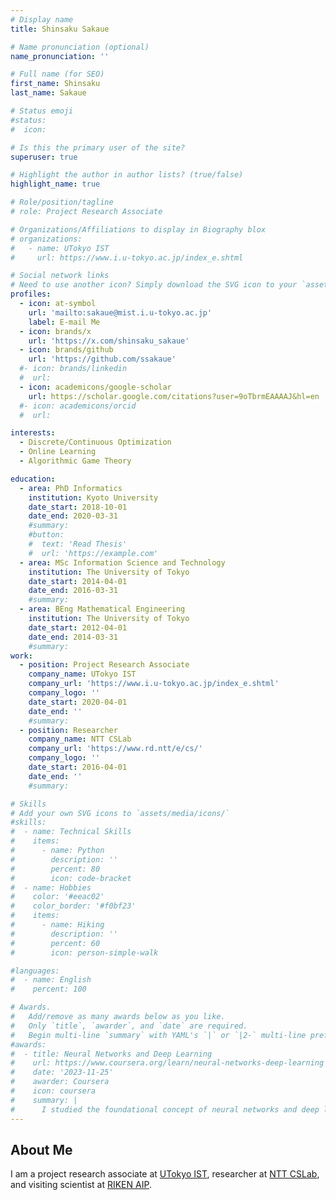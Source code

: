 ```yaml
---
# Display name
title: Shinsaku Sakaue

# Name pronunciation (optional)
name_pronunciation: ''

# Full name (for SEO)
first_name: Shinsaku
last_name: Sakaue

# Status emoji
#status:
#  icon: 

# Is this the primary user of the site?
superuser: true

# Highlight the author in author lists? (true/false)
highlight_name: true

# Role/position/tagline
# role: Project Research Associate

# Organizations/Affiliations to display in Biography blox
# organizations:
#   - name: UTokyo IST
#     url: https://www.i.u-tokyo.ac.jp/index_e.shtml

# Social network links
# Need to use another icon? Simply download the SVG icon to your `assets/media/icons/` folder.
profiles:
  - icon: at-symbol
    url: 'mailto:sakaue@mist.i.u-tokyo.ac.jp'
    label: E-mail Me
  - icon: brands/x
    url: 'https://x.com/shinsaku_sakaue'
  - icon: brands/github
    url: 'https://github.com/ssakaue'
  #- icon: brands/linkedin
  #  url: 
  - icon: academicons/google-scholar
    url: https://scholar.google.com/citations?user=9oTbrmEAAAAJ&hl=en
  #- icon: academicons/orcid
  #  url:

interests:
  - Discrete/Continuous Optimization
  - Online Learning
  - Algorithmic Game Theory

education:
  - area: PhD Informatics
    institution: Kyoto University
    date_start: 2018-10-01 
    date_end: 2020-03-31
    #summary:       
    #button:
    #  text: 'Read Thesis'
    #  url: 'https://example.com'
  - area: MSc Information Science and Technology
    institution: The University of Tokyo
    date_start: 2014-04-01
    date_end: 2016-03-31
    #summary:
  - area: BEng Mathematical Engineering
    institution: The University of Tokyo
    date_start: 2012-04-01
    date_end: 2014-03-31
    #summary:
work:
  - position: Project Research Associate
    company_name: UTokyo IST
    company_url: 'https://www.i.u-tokyo.ac.jp/index_e.shtml'
    company_logo: ''
    date_start: 2020-04-01
    date_end: ''
    #summary: 
  - position: Researcher
    company_name: NTT CSLab
    company_url: 'https://www.rd.ntt/e/cs/'
    company_logo: ''
    date_start: 2016-04-01
    date_end: ''
    #summary: 

# Skills
# Add your own SVG icons to `assets/media/icons/`
#skills:
#  - name: Technical Skills
#    items:
#      - name: Python
#        description: ''
#        percent: 80
#        icon: code-bracket
#  - name: Hobbies
#    color: '#eeac02'
#    color_border: '#f0bf23'
#    items:
#      - name: Hiking
#        description: ''
#        percent: 60
#        icon: person-simple-walk

#languages:
#  - name: English
#    percent: 100

# Awards.
#   Add/remove as many awards below as you like.
#   Only `title`, `awarder`, and `date` are required.
#   Begin multi-line `summary` with YAML's `|` or `|2-` multi-line prefix and indent 2 spaces below.
#awards:
#  - title: Neural Networks and Deep Learning
#    url: https://www.coursera.org/learn/neural-networks-deep-learning
#    date: '2023-11-25'
#    awarder: Coursera
#    icon: coursera
#    summary: |
#      I studied the foundational concept of neural networks and deep learning. By the end, I was familiar with the significant technological trends driving the rise of deep learning; build, train, and apply fully connected deep neural networks; implement efficient (vectorized) neural networks; identify key parameters in a neural network’s architecture; and apply deep learning to your own applications.
---
```


## About Me
I am a project research associate at [UTokyo IST](https://www.i.u-tokyo.ac.jp/index_e.shtml), researcher at [NTT CSLab](https://www.rd.ntt/e/cs/), and visiting scientist at [RIKEN AIP](https://aip.riken.jp/labs/generic_tech/seq_decision_making/?lang=en). 